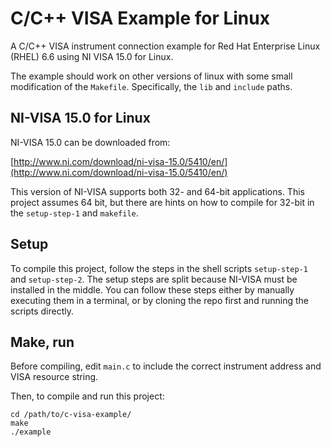 C/C++ VISA Example for Linux
============================

A C/C++ VISA instrument connection example for Red Hat Enterprise Linux (RHEL) 6.6 using NI VISA 15.0 for Linux.

The example should work on other versions of linux with some small modification of the `Makefile`. Specifically, the `lib` and `include` paths.

NI-VISA 15.0 for Linux
----------------------

NI-VISA 15.0 can be downloaded from:

[http://www.ni.com/download/ni-visa-15.0/5410/en/](http://www.ni.com/download/ni-visa-15.0/5410/en/)

This version of NI-VISA supports both 32- and 64-bit applications. This project assumes 64 bit, but there are hints on how to compile for 32-bit in the `setup-step-1` and `makefile`.

Setup
-----

To compile this project, follow the steps in the shell scripts `setup-step-1` and `setup-step-2`. The setup steps are split because NI-VISA must be installed in the middle. You can follow these steps either by manually executing them in a terminal, or by cloning the repo first and running the scripts directly.

Make, run
---------

Before compiling, edit `main.c` to include the correct instrument address and VISA resource string.

Then, to compile and run this project:

```shell
cd /path/to/c-visa-example/
make
./example
```
